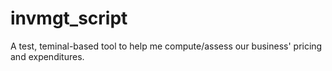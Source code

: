 # invmgt_script
A test, teminal-based tool to help me compute/assess our business' pricing and expenditures.
